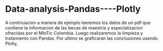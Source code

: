 # Data-analysis-Pandas----Plotly
A continuacion a manera de ejemplo leeremos los datos de un pdf que contiene la informacion de las becas de maestria y especializacion ofrecidas por el MInTic Colombia. Luego realizaremos la limpieza y tratamiento con Pandas. Por ultimo se graficaran las conclusiones usando Plotly, 
